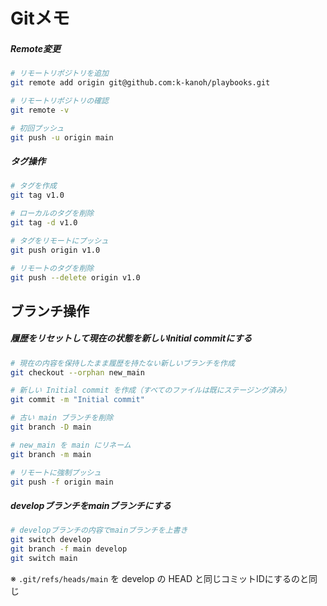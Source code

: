 # Gitメモ

##### Remote変更
```bash
# リモートリポジトリを追加
git remote add origin git@github.com:k-kanoh/playbooks.git

# リモートリポジトリの確認
git remote -v

# 初回プッシュ
git push -u origin main
```

##### タグ操作
```bash
# タグを作成
git tag v1.0

# ローカルのタグを削除
git tag -d v1.0

# タグをリモートにプッシュ
git push origin v1.0

# リモートのタグを削除
git push --delete origin v1.0
```

## ブランチ操作

##### 履歴をリセットして現在の状態を新しいInitial commitにする
```bash
# 現在の内容を保持したまま履歴を持たない新しいブランチを作成
git checkout --orphan new_main

# 新しい Initial commit を作成（すべてのファイルは既にステージング済み）
git commit -m "Initial commit"

# 古い main ブランチを削除
git branch -D main

# new_main を main にリネーム
git branch -m main

# リモートに強制プッシュ
git push -f origin main
```

##### developブランチをmainブランチにする
```bash
# developブランチの内容でmainブランチを上書き
git switch develop
git branch -f main develop
git switch main
```

※ `.git/refs/heads/main` を develop の HEAD と同じコミットIDにするのと同じ
